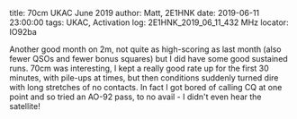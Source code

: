 title: 70cm UKAC June 2019
author: Matt, 2E1HNK
date: 2019-06-11 23:00:00
tags: UKAC, Activation
log: 2E1HNK_2019_06_11_432 MHz
locator: IO92ba


Another good month on 2m, not quite as high-scoring as last month (also fewer QSOs and fewer bonus squares) but I did have some good sustained runs. 70cm was interesting, I kept a really good rate up for the first 30 minutes, with pile-ups at times, but then conditions suddenly turned dire with long stretches of no contacts. In fact I got bored of calling CQ at one point and so tried an AO-92 pass, to no avail - I didn't even hear the satellite!
